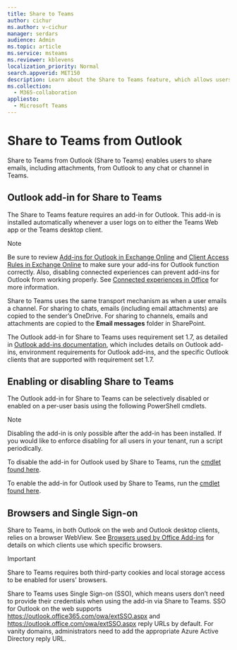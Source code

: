 ```yaml
---
title: Share to Teams
author: cichur
ms.author: v-cichur
manager: serdars
audience: Admin
ms.topic: article
ms.service: msteams
ms.reviewer: kblevens
localization_priority: Normal
search.appverid: MET150
description: Learn about the Share to Teams feature, which allows users to share emails and email attachments from Outlook to any chat or channel in Teams.  
ms.collection: 
  - M365-collaboration
appliesto: 
  - Microsoft Teams
---
```


# Share to Teams from Outlook

Share to Teams from Outlook (Share to Teams) enables users to share emails, including attachments, from Outlook to any chat or channel in Teams.

## Outlook add-in for Share to Teams 

The Share to Teams feature requires an add-in for Outlook. This add-in is installed automatically whenever a user logs on to either the Teams Web app or the Teams desktop client.

> [!NOTE]
> Be sure to review [Add-ins for Outlook in Exchange Online](https://docs.microsoft.com/exchange/clients-and-mobile-in-exchange-online/add-ins-for-outlook/add-ins-for-outlook) and [Client Access Rules in Exchange Online](https://docs.microsoft.com/exchange/clients-and-mobile-in-exchange-online/client-access-rules/client-access-rules) to make sure your add-ins for Outlook function correctly. Also, disabling connected experiences can prevent add-ins for Outlook from working properly. See [Connected experiences in Office](https://support.microsoft.com/topic/connected-experiences-in-office-8d2c04f7-6428-4e6e-ac58-5828d4da5b7c) for more information.  

Share to Teams uses the same transport mechanism as when a user emails a channel. For sharing to chats, emails (including email attachments) are copied to the sender’s OneDrive. For sharing to channels, emails and attachments are copied to the **Email messages** folder in SharePoint.

The Outlook add-in for Share to Teams uses requirement set 1.7, as detailed in [Outlook add-ins documentation](/exchange/clients-and-mobile-in-exchange-online/add-ins-for-outlook/add-ins-for-outlook), which includes details on Outlook add-ins, environment requirements for Outlook add-ins, and the specific Outlook clients that are supported with requirement set 1.7.

## Enabling or disabling Share to Teams

The Outlook add-in for Share to Teams can be selectively disabled or enabled on a per-user basis using the following PowerShell cmdlets.

> [!NOTE]
> Disabling the add-in is only possible after the add-in has been installed. If you would like to enforce disabling for all users in your tenant, run a script periodically.

To disable the add-in for Outlook used by Share to Teams, run the [cmdlet found here](https://docs.microsoft.com/powershell/module/exchange/disable-app?view=exchange-ps). 

To enable the add-in for Outlook used by Share to Teams, run the [cmdlet found here](https://docs.microsoft.com/powershell/module/exchange/enable-app?view=exchange-ps).

## Browsers and Single Sign-on

Share to Teams, in both Outlook on the web and Outlook desktop clients, relies on a browser WebView. See [Browsers used by Office Add-ins](https://docs.microsoft.com/office/dev/add-ins/concepts/browsers-used-by-office-web-add-ins) for details on which clients use which specific browsers. 

> [!IMPORTANT]
> Share to Teams requires both third-party cookies and local storage access to be enabled for users' browsers.

Share to Teams uses Single Sign-on (SSO), which means users don’t need to provide their credentials when using the add-in via Share to Teams. SSO for Outlook on the web supports https://outlook.office365.com/owa/extSSO.aspx and https://outlook.office.com/owa/extSSO.aspx reply URLs by default. For vanity domains, administrators need to add the appropriate Azure Active Directory reply URL.